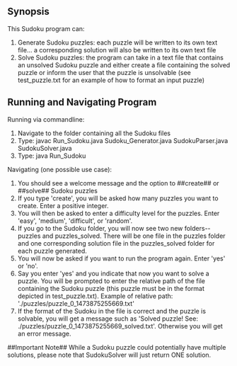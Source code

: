 ## Synopsis

This Sudoku program can:
1.  Generate Sudoku puzzles: each puzzle will be written to its own text file…
    a corresponding solution will also be written to its own text file
2.  Solve Sudoku puzzles: the program can take in a text file that contains an unsolved Sudoku puzzle
    and either create a file containing the solved puzzle or inform the user that the puzzle is unsolvable (see test_puzzle.txt for an example of how to format an input puzzle)


## Running and Navigating Program

Running via commandline:
1.	Navigate to the folder containing all the Sudoku files
2.	Type: javac Run_Sudoku.java Sudoku_Generator.java SudokuParser.java SudokuSolver.java
3.	Type: java Run_Sudoku

Navigating (one possible use case):
1.  You should see a welcome message and the option to ##create## or ##solve##
    Sudoku puzzles
2.  If you type 'create', you will be asked how many puzzles you want to create. Enter a positive integer.
3.  You will then be asked to enter a difficulty level for the puzzles.
    Enter 'easy', 'medium', 'difficult', or 'random'.
4.  If you go to the Sudoku folder, you will now see two new folders--puzzles and puzzles_solved.
    There will be one file in the puzzles folder and one corresponding solution file in the puzzles_solved folder for each puzzle generated.
5.  You will now be asked if you want to run the program again. Enter 'yes' or 'no'.
6.  Say you enter 'yes' and you indicate that now you want to solve a puzzle. You will be prompted
    to enter the relative path of the file containing the Sudoku puzzle (this puzzle must be in the format
    depicted in test_puzzle.txt). Example of relative path: './puzzles/puzzle_0_1473875255669.txt'
7.  If the format of the Sudoku in the file is correct and the puzzle is solvable, you will get a message
    such as 'Solved puzzle! See: ./puzzles/puzzle_0_1473875255669_solved.txt'. Otherwise you will get an error message.


##Important Note##
While a Sudoku puzzle could potentially have multiple solutions, please note that
SudokuSolver will just return ONE solution. 
